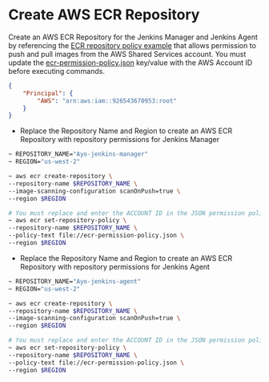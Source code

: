 # Create AWS ECR Repository

Create an AWS ECR Repository for the Jenkins Manager and Jenkins Agent by referencing the [ECR repository policy example](https://docs.aws.amazon.com/AmazonECR/latest/userguide/repository-policy-examples.html#IAM_within_account) that allows permission to push and pull images from the AWS Shared Services account. You must update the [ecr-permission-policy.json](https://github.com/aws-samples/jenkins-cloudformation-deployment-example/blob/main/docker/ecr-permission-policy.json) key/value with the AWS Account ID before executing commands.

```json
{
    "Principal": {
        "AWS": "arn:aws:iam::926543670953:root"
    }
}
```

- Replace the Repository Name and Region to create an AWS ECR Repository with repository permissions for Jenkins Manager

```bash
~ REPOSITORY_NAME="Ayo-jenkins-manager"
~ REGION="us-west-2"

~ aws ecr create-repository \
--repository-name $REPOSITORY_NAME \
--image-scanning-configuration scanOnPush=true \
--region $REGION

# You must replace and enter the ACCOUNT ID in the JSON permission policy.
~ aws ecr set-repository-policy \
--repository-name $REPOSITORY_NAME \
--policy-text file://ecr-permission-policy.json \
--region $REGION
```

- Replace the Repository Name and Region to create an AWS ECR Repository with repository permissions for Jenkins Agent

```bash
~ REPOSITORY_NAME="Ayo-jenkins-agent"
~ REGION="us-west-2"

~ aws ecr create-repository \
--repository-name $REPOSITORY_NAME \
--image-scanning-configuration scanOnPush=true \
--region $REGION

# You must replace and enter the ACCOUNT ID in the JSON permission policy.
~ aws ecr set-repository-policy \
--repository-name $REPOSITORY_NAME \
--policy-text file://ecr-permission-policy.json \
--region $REGION
```
